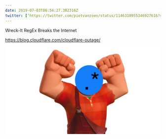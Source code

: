 ```yaml
---
date: 2019-07-03T06:54:27.302316Z
twitter: [‘https://twitter.com/pietvanzoen/status/1146310955346927616?s=21’]
---
```

Wreck-It RegEx Breaks the Internet

https://blog.cloudflare.com/cloudflare-outage/

![](/media/6A881432-8BB7-47A1-84D0-0B725DFA074E.jpeg)
